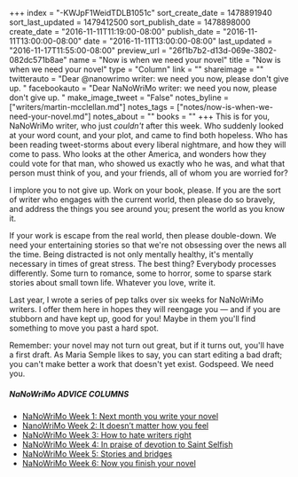 +++
index = "-KWJpF1WeidTDLB1051c"
sort_create_date = 1478891940
sort_last_updated = 1479412500
sort_publish_date = 1478898000
create_date = "2016-11-11T11:19:00-08:00"
publish_date = "2016-11-11T13:00:00-08:00"
date = "2016-11-11T13:00:00-08:00"
last_updated = "2016-11-17T11:55:00-08:00"
preview_url = "26f1b7b2-d13d-069e-3802-082dc571b8ae"
name = "Now is when we need your novel"
title = "Now is when we need your novel"
type = "Column"
link = ""
shareimage = ""
twitterauto = "Dear @nanowrimo writer: we need you now, please don't give up. "
facebookauto = "Dear NaNoWriMo writer: we need you now, please don't give up. "
make_image_tweet = "False"
notes_byline = ["writers/martin-mcclellan.md"]
notes_tags = ["notes/now-is-when-we-need-your-novel.md"]
notes_about = ""
books = ""
+++
This is for you, NaNoWriMo writer, who just _couldn't_ after this week. Who suddenly looked at your word count, and your plot, and came to find both hopeless. Who has been reading tweet-storms about every liberal nightmare, and how they will come to pass. Who looks at the other America, and wonders how they could vote for that man, who showed us exactly who he was, and what that person must think of you, and your friends, all of whom you are worried for?

I implore you to not give up. Work on your book, please. If you are the sort of writer who engages with the current world, then please do so bravely, and address the things you see around you; present the world as you know it. 

If your work is escape from the real world, then please double-down. We need your entertaining stories so that we're not obsessing over the news all the time. Being distracted is not only mentally healthy, it's mentally necessary in times of great stress. The best thing? Everybody processes differently. Some turn to romance, some to horror, some to sparse stark stories about small town life. Whatever you love, write it. 

Last year, I wrote a series of pep talks over six weeks for NaNoWriMo writers. I offer them here in hopes they will reengage you — and if you are stubborn and have kept up, good for you! Maybe in them you'll find something to move you past a hard spot. 

Remember: your novel may not turn out great, but if it turns out, you'll have a first draft. As Maria Semple likes to say, you can start editing a bad draft; you can't make better a work that doesn't yet exist. Godspeed. We need you. 

<h5>NaNoWriMo ADVICE COLUMNS</h5>

* [NaNoWriMo Week 1: Next month you write your novel](http://seattlereviewofbooks.com/notes/2015/10/30/nanowrimo-week-1-next-month-you-write-your-novel/)
* [NanoWriMo Week 2: It doesn’t matter how you feel](http://seattlereviewofbooks.com/notes/2015/11/06/nanowrimo-week-2-it-doesnt-matter-how-you-feel/)
* [NaNoWriMo Week 3: How to hate writers right](http://seattlereviewofbooks.com/notes/2015/11/13/nanowrimo-week-3-how-to-hate-writers-right/)
* [NaNoWriMo Week 4: In praise of devotion to Saint Selfish](http://seattlereviewofbooks.com/notes/2015/11/20/nanowrimo-week-4-in-praise-of-devotion-to-saint-selfish/)
* [NaNoWriMo Week 5: Stories and bridges](http://seattlereviewofbooks.com/notes/2015/11/27/nanowrimo-week-5-stories-and-bridges/)
* [NaNoWriMo Week 6: Now you finish your novel](http://www.seattlereviewofbooks.com/notes/2015/12/04/nanowrimo-week-6-now-you-finish-your-novel/)